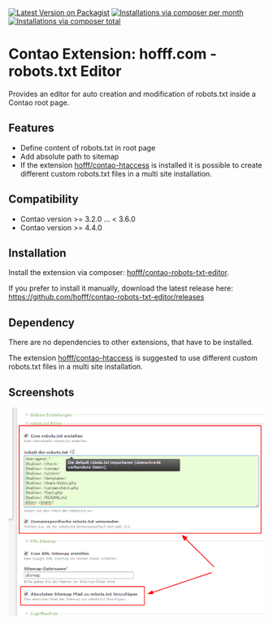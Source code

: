 [![Latest Version on Packagist](http://img.shields.io/packagist/v/hofff/contao-robots-txt-editor.svg?style=flat)](https://packagist.org/packages/hofff/contao-robots-txt-editor)
[![Installations via composer per month](http://img.shields.io/packagist/dm/hofff/contao-robots-txt-editor.svg?style=flat)](https://packagist.org/packages/hofff/contao-robots-txt-editor)
[![Installations via composer total](http://img.shields.io/packagist/dt/hofff/contao-robots-txt-editor.svg?style=flat)](https://packagist.org/packages/hofff/contao-robots-txt-editor)

# Contao Extension: hofff.com - robots.txt Editor

Provides an editor for auto creation and modification of robots.txt inside a Contao root page.


## Features

- Define content of robots.txt in root page
- Add absolute path to sitemap
- If the extension [hofff/contao-htaccess](https://packagist.org/packages/hofff/contao-htaccess) is installed it is possible to create different custom robots.txt files in a multi site installation.


## Compatibility

- Contao version >= 3.2.0 ... <  3.6.0
- Contao version >= 4.4.0


## Installation

Install the extension via composer: [hofff/contao-robots-txt-editor](https://packagist.org/packages/hofff/contao-robots-txt-editor).

If you prefer to install it manually, download the latest release here: https://github.com/hofff/contao-robots-txt-editor/releases


## Dependency

There are no dependencies to other extensions, that have to be installed.

The extension [hofff/contao-htaccess](https://packagist.org/packages/hofff/contao-htaccess) is suggested to use different custom robots.txt files in a multi site installation.


## Screenshots

![Back end configuration](screenshot-backend.png)
